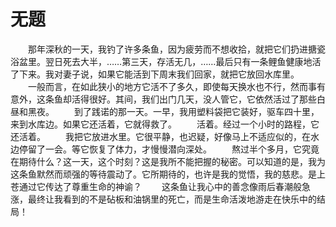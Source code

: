 # 无题
　　那年深秋的一天，我钓了许多条鱼，因为疲劳而不想收拾，就把它们扔进搪瓷浴盆里。翌日死去大半，……第三天，存活无几，……最后只有一条鲤鱼健康地活了下来。我对妻子说，如果它能活到下周末我们回家，就把它放回水库里。 
　　一般而言，在如此狭小的地方它活不了多久，即使每天换水也不行，然而事有意外，这条鱼却活得很好。其间，我们出门几天，没人管它，它依然活过了那些白昼和黑夜。 
　　到了践诺的那一天。一早，我用塑料袋把它装好，驱车四十里，来到水库边。如果它还活着，它就得救了。 
　　活着。经过一个小时的路程，它还活着。 
　　我把它放进水里。它很平静，也迟疑，好像马上不适应似的，在水边停留了一会。等它恢复了体力，才慢慢潜向深处。 
　　熬过半个多月，它究竟在期待什么？这一天，这个时刻？这是我所不能把握的秘密。可以知道的是，我为这条鱼默然而顽强的等待震动了。它所期待的，也许是我的觉悟，我的慈悲。是上苍通过它传达了尊重生命的神谕？ 
　　这条鱼让我心中的善念像雨后春潮般急涨，最终让我看到的不是砧板和油锅里的死亡，而是生命活泼地游走在快乐中的结局！
 